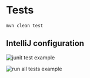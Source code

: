 # Tests

`mvn clean test`

## IntelliJ configuration

![junit test example](imagesackend_junit_test_example_intellij.png)

![run all tests example](imagesackend_test_intellij_config.png)